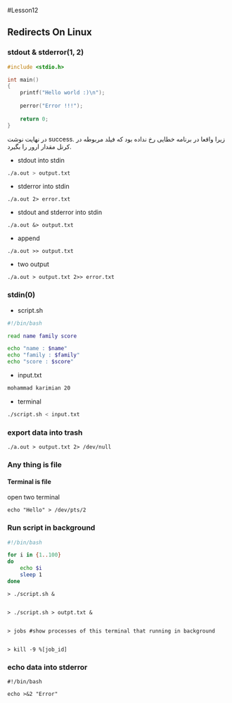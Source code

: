 #Lesson12

## Redirects On Linux

### stdout & stderror(1, 2)

```c
#include <stdio.h>

int main()
{
	printf("Hello world :)\n");
	
	perror("Error !!!");
	
	return 0;
}
```

در نهایت نوشت success. زیرا واقعا در برنامه خطایی رخ نداده بود که فیلد مربوطه در کرنل مقدار ارور را بگیرد.


- stdout into stdin
```bash
./a.out > output.txt
```

- stderror into stdin
```
./a.out 2> error.txt
```

- stdout and stderror into stdin
```
./a.out &> output.txt
```

- append
```
./a.out >> output.txt
```

- two output
```
./a.out > output.txt 2>> error.txt
```

### stdin(0)

- script.sh
```bash
#!/bin/bash

read name family score

echo "name : $name"
echo "family : $family"
echo "score : $score"
```
- input.txt
```txt
mohammad karimian 20
```

- terminal
```bash
./script.sh < input.txt
```

### export data into trash
```
./a.out > output.txt 2> /dev/null
```

### Any thing is file

#### Terminal is file
open two terminal
```
echo "Hello" > /dev/pts/2
```

### Run script in background

```bash
#!/bin/bash

for i in {1..100}
do
	echo $i
	sleep 1
done
```

```
> ./script.sh &


> ./script.sh > outpt.txt &


> jobs #show processes of this terminal that running in background


> kill -9 %[job_id]
```

### echo data into stderror
```
#!/bin/bash

echo >&2 "Error"
```
